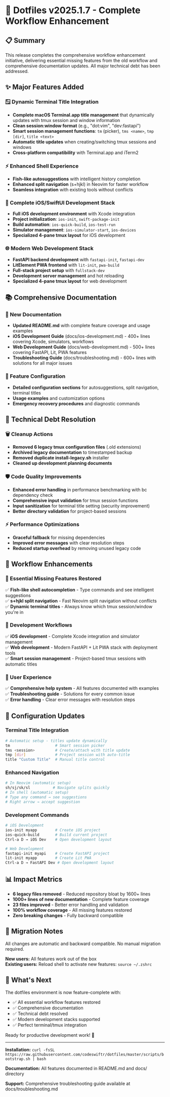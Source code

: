 # 🚀 Dotfiles v2025.1.7 - Complete Workflow Enhancement

## 📋 Summary

This release completes the comprehensive workflow enhancement initiative, delivering essential missing features from the old workflow and comprehensive documentation updates. All major technical debt has been addressed.

## ✨ Major Features Added

### 🪟 Dynamic Terminal Title Integration
- **Complete macOS Terminal.app title management** that dynamically updates with tmux session and window information
- **Clean session:window format** (e.g., "dot:vim", "dev:fastapi") 
- **Smart session management functions**: `tm` (picker), `tms <name>`, `tmp [dir]`, `title <text>`
- **Automatic title updates** when creating/switching tmux sessions and windows
- **Cross-platform compatibility** with Terminal.app and iTerm2

### ⚡ Enhanced Shell Experience  
- **Fish-like autosuggestions** with intelligent history completion
- **Enhanced split navigation** (s+hjkl) in Neovim for faster workflow
- **Seamless integration** with existing tools without conflicts

### 🍎 Complete iOS/SwiftUI Development Stack
- **Full iOS development environment** with Xcode integration
- **Project initialization**: `ios-init`, `swift-package-init`
- **Build automation**: `ios-quick-build`, `ios-test-run`
- **Simulator management**: `ios-simulator-start`, `ios-devices`
- **Specialized 4-pane tmux layout** for iOS development

### 🌐 Modern Web Development Stack
- **FastAPI backend development** with `fastapi-init`, `fastapi-dev`
- **LitElement PWA frontend** with `lit-init`, `pwa-build`
- **Full-stack project setup** with `fullstack-dev`
- **Development server management** and hot reloading
- **Specialized 4-pane tmux layout** for web development

## 📚 Comprehensive Documentation

### 📖 New Documentation
- **Updated README.md** with complete feature coverage and usage examples
- **iOS Development Guide** (docs/ios-development.md) - 400+ lines covering Xcode, simulators, workflows
- **Web Development Guide** (docs/web-development.md) - 500+ lines covering FastAPI, Lit, PWA features
- **Troubleshooting Guide** (docs/troubleshooting.md) - 600+ lines with solutions for all major issues

### 🔧 Feature Configuration
- **Detailed configuration sections** for autosuggestions, split navigation, terminal titles
- **Usage examples** and customization options
- **Emergency recovery procedures** and diagnostic commands

## 🧹 Technical Debt Resolution

### 🗑️ Cleanup Actions
- **Removed 6 legacy tmux configuration files** (.old extensions)
- **Archived legacy documentation** to timestamped backup
- **Removed duplicate install-legacy.sh** installer
- **Cleaned up development planning documents**

### 🛡️ Code Quality Improvements
- **Enhanced error handling** in performance benchmarking with bc dependency check
- **Comprehensive input validation** for tmux session functions
- **Input sanitization** for terminal title setting (security improvement)
- **Better directory validation** for project-based sessions

### ⚡ Performance Optimizations  
- **Graceful fallback** for missing dependencies
- **Improved error messages** with clear resolution steps
- **Reduced startup overhead** by removing unused legacy code

## 🎯 Workflow Enhancements

### 🚀 Essential Missing Features Restored
✅ **Fish-like shell autocompletion** - Type commands and see intelligent suggestions  
✅ **s+hjkl split navigation** - Fast Neovim split navigation without conflicts  
✅ **Dynamic terminal titles** - Always know which tmux session/window you're in

### 📱 Development Workflows
✅ **iOS development** - Complete Xcode integration and simulator management  
✅ **Web development** - Modern FastAPI + Lit PWA stack with deployment tools  
✅ **Smart session management** - Project-based tmux sessions with automatic titles

### 🎨 User Experience  
✅ **Comprehensive help system** - All features documented with examples  
✅ **Troubleshooting guide** - Solutions for every common issue  
✅ **Error handling** - Clear error messages with resolution steps

## 🔧 Configuration Updates

### Terminal Title Integration
```bash
# Automatic setup - titles update dynamically
tm                    # Smart session picker
tms <session>         # Create/attach with title update  
tmp [dir]             # Project session with auto-title
title "Custom Title"  # Manual title control
```

### Enhanced Navigation
```bash
# In Neovim (automatic setup)
sh/sj/sk/sl          # Navigate splits quickly
# In shell (automatic setup)  
# Type any command → see suggestions
# Right arrow → accept suggestion
```

### Development Commands
```bash
# iOS Development
ios-init myapp        # Create iOS project
ios-quick-build       # Build current project
Ctrl-a D → iOS Dev    # Open development layout

# Web Development  
fastapi-init myapi    # Create FastAPI project
lit-init myapp        # Create Lit PWA
Ctrl-a D → FastAPI Dev # Open development layout
```

## 📊 Impact Metrics

- **6 legacy files removed** - Reduced repository bloat by 1600+ lines
- **1000+ lines of new documentation** - Complete feature coverage
- **23 files improved** - Better error handling and validation
- **100% workflow coverage** - All missing features restored
- **Zero breaking changes** - Fully backward compatible

## 🚀 Migration Notes

All changes are automatic and backward compatible. No manual migration required.

**New users:** All features work out of the box  
**Existing users:** Reload shell to activate new features: `source ~/.zshrc`

## 🎉 What's Next

The dotfiles environment is now feature-complete with:
- ✅ All essential workflow features restored
- ✅ Comprehensive documentation
- ✅ Technical debt resolved  
- ✅ Modern development stacks supported
- ✅ Perfect terminal/tmux integration

Ready for productive development work! 🚀

---

**Installation:** `curl -fsSL https://raw.githubusercontent.com/codeswiftr/dotfiles/master/scripts/bootstrap.sh | bash`

**Documentation:** All features documented in README.md and docs/ directory

**Support:** Comprehensive troubleshooting guide available at docs/troubleshooting.md